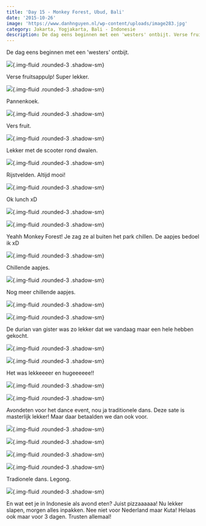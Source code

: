 ```yaml
---
title: 'Day 15 - Monkey Forest, Ubud, Bali'
date: '2015-10-26'
image: 'https://www.danhnguyen.nl/wp-content/uploads/image283.jpg'
category: Jakarta, Yogjakarta, Bali - Indonesie
description: De dag eens beginnen met een 'westers' ontbijt. Verse fruitsappulp! Super lekker...
---
```


De dag eens beginnen met een 'westers' ontbijt.

![](https://www.danhnguyen.nl/wp-content/uploads/image275-1024x576.jpg){.img-fluid .rounded-3 .shadow-sm}

Verse fruitsappulp! Super lekker.

![](https://www.danhnguyen.nl/wp-content/uploads/image276-1024x576.jpg){.img-fluid .rounded-3 .shadow-sm}

Pannenkoek.

![](https://www.danhnguyen.nl/wp-content/uploads/image277-1024x576.jpg){.img-fluid .rounded-3 .shadow-sm}

Vers fruit.

![](https://www.danhnguyen.nl/wp-content/uploads/image279-1024x576.jpg){.img-fluid .rounded-3 .shadow-sm}

Lekker met de scooter rond dwalen.

![](https://www.danhnguyen.nl/wp-content/uploads/image278-1024x576.jpg){.img-fluid .rounded-3 .shadow-sm}

Rijstvelden. Altijd mooi!

![](https://www.danhnguyen.nl/wp-content/uploads/image280-1024x576.jpg){.img-fluid .rounded-3 .shadow-sm}

Ok lunch xD

![](https://www.danhnguyen.nl/wp-content/uploads/image289-1024x576.jpg){.img-fluid .rounded-3 .shadow-sm}

![](https://www.danhnguyen.nl/wp-content/uploads/image281-1024x576.jpg){.img-fluid .rounded-3 .shadow-sm}

Yeahh Monkey Forest! Je zag ze al buiten het park chillen. De aapjes bedoel ik xD

![](https://www.danhnguyen.nl/wp-content/uploads/image283-1024x576.jpg){.img-fluid .rounded-3 .shadow-sm}

Chillende aapjes.

<!-- \[video mp4="http://www.danhnguyen.nl/wp-content/uploads/IMG\_0866.mp4"\]\[/video\] -->

![](https://www.danhnguyen.nl/wp-content/uploads/image290-1024x576.jpg){.img-fluid .rounded-3 .shadow-sm}

Nog meer chillende aapjes.

![](https://www.danhnguyen.nl/wp-content/uploads/image284-1024x576.jpg){.img-fluid .rounded-3 .shadow-sm}

![](https://www.danhnguyen.nl/wp-content/uploads/image286-1024x576.jpg){.img-fluid .rounded-3 .shadow-sm}

De durian van gister was zo lekker dat we vandaag maar een hele hebben gekocht.

![](https://www.danhnguyen.nl/wp-content/uploads/image287-1024x576.jpg){.img-fluid .rounded-3 .shadow-sm}

![](https://www.danhnguyen.nl/wp-content/uploads/image288-1024x576.jpg){.img-fluid .rounded-3 .shadow-sm}

Het was lekkeeeer en hugeeeeee!!

![](https://www.danhnguyen.nl/wp-content/uploads/image295-1024x576.jpg){.img-fluid .rounded-3 .shadow-sm}

![](https://www.danhnguyen.nl/wp-content/uploads/image296-1024x576.jpg){.img-fluid .rounded-3 .shadow-sm}

Avondeten voor het dance event, nou ja traditionele dans. Deze sate is masterlijk lekker! Maar daar betaalden we dan ook voor.

![](https://www.danhnguyen.nl/wp-content/uploads/image291-1024x576.jpg){.img-fluid .rounded-3 .shadow-sm}

![](https://www.danhnguyen.nl/wp-content/uploads/image292-1024x576.jpg){.img-fluid .rounded-3 .shadow-sm}

![](https://www.danhnguyen.nl/wp-content/uploads/image293-e1445782274994-1024x1820.jpg){.img-fluid .rounded-3 .shadow-sm}

![](https://www.danhnguyen.nl/wp-content/uploads/image297-1024x576.jpg){.img-fluid .rounded-3 .shadow-sm}

Tradionele dans. Legong.

![](https://www.danhnguyen.nl/wp-content/uploads/image294-1024x576.jpg){.img-fluid .rounded-3 .shadow-sm}

En wat eet je in Indonesie als avond eten? Juist pizzaaaaaa!
Nu lekker slapen, morgen alles inpakken. Nee niet voor Nederland maar Kuta! Helaas ook maar voor 3 dagen. Trusten allemaal!

